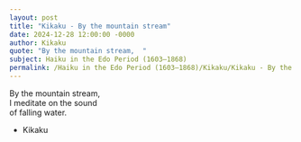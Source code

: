```yaml
---
layout: post
title: "Kikaku - By the mountain stream"
date: 2024-12-28 12:00:00 -0000
author: Kikaku
quote: "By the mountain stream,  "
subject: Haiku in the Edo Period (1603–1868)
permalink: /Haiku in the Edo Period (1603–1868)/Kikaku/Kikaku - By the mountain stream
---
```


By the mountain stream,  
        I meditate on the sound  
        of falling water.

- Kikaku
